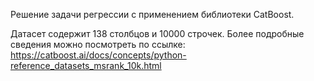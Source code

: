 Решение задачи регрессии с применением библиотеки CatBoost.

Датасет содержит 138 столбцов и 10000 строчек. Более подробные сведения можно посмотреть по ссылке:
https://catboost.ai/docs/concepts/python-reference_datasets_msrank_10k.html